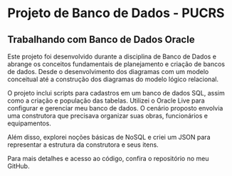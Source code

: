 # Projeto de Banco de Dados - PUCRS

## Trabalhando com Banco de Dados Oracle

Este projeto foi desenvolvido durante a disciplina de Banco de Dados e abrange os conceitos fundamentais de planejamento e criação de bancos de dados. Desde o desenvolvimento dos diagramas com um modelo conceitual até a construção dos diagramas do modelo lógico relacional.

O projeto inclui scripts para cadastros em um banco de dados SQL, assim como a criação e população das tabelas. Utilizei o Oracle Live para configurar e gerenciar meu banco de dados. O cenário proposto envolvia uma construtora que precisava organizar suas obras, funcionários e equipamentos.

Além disso, explorei noções básicas de NoSQL e criei um JSON para representar a estrutura da construtora e seus itens.

Para mais detalhes e acesso ao código, confira o repositório no meu GitHub.
